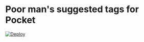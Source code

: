 Poor man's suggested tags for Pocket
====================================

[![Deploy](https://www.herokucdn.com/deploy/button.png)](https://heroku.com/deploy)
